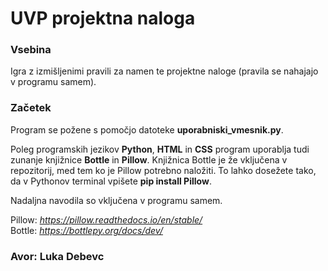 # UVP projektna naloga

### Vsebina

Igra z izmišljenimi pravili za namen te projektne naloge (pravila se nahajajo v programu samem).

### Začetek

Program se požene s pomočjo datoteke **uporabniski_vmesnik.py**.

Poleg programskih jezikov **Python**, **HTML** in **CSS** program uporablja tudi zunanje knjižnice **Bottle** in **Pillow**.
Knjižnica Bottle je že vključena v repozitorij, med tem ko je Pillow potrebno naložiti. To lahko dosežete tako, da v Pythonov terminal vpišete **pip install Pillow**.

Nadaljna navodila so vključena v programu samem.

Pillow: *https://pillow.readthedocs.io/en/stable/* <br>
Bottle: *https://bottlepy.org/docs/dev/*


### Avor: Luka Debevc
